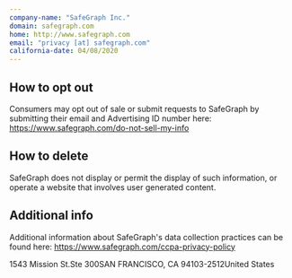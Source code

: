 ```yaml
---
company-name: "SafeGraph Inc."
domain: safegraph.com
home: http://www.safegraph.com
email: "privacy [at] safegraph.com"
california-date: 04/08/2020
---
```

## How to opt out


Consumers may opt out of sale or submit requests to SafeGraph by submitting their email and Advertising ID number here: https://www.safegraph.com/do-not-sell-my-info

## How to delete


SafeGraph does not display or permit the display of such information, or operate a website that involves user generated content.

## Additional info


Additional information about SafeGraph's data collection practices can be found here: https://www.safegraph.com/ccpa-privacy-policy

1543 Mission St.Ste 300SAN FRANCISCO, CA 94103-2512United States













